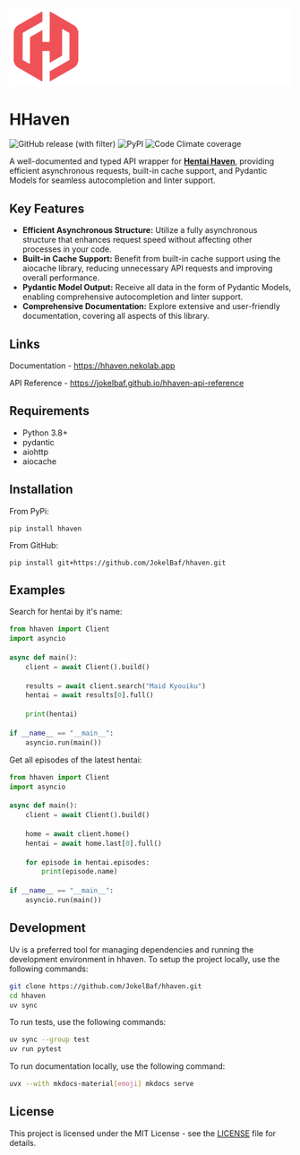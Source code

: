 <picture>
  <source media="(prefers-color-scheme: dark)" srcset="https://github.com/JokelBaf/hhaven/raw/master/docs/assets/logo-dark.png">
  <source media="(prefers-color-scheme: light)" srcset="https://github.com/JokelBaf/hhaven/raw/master/docs/assets/logo-light.png">
  <img alt="Logo" src="https://github.com/JokelBaf/hhaven/raw/master/docs/assets/logo-dark.png">
</picture>


# HHaven
![GitHub release (with filter)](https://img.shields.io/github/v/release/jokelbaf/hhaven?style=for-the-badge&logo=github&label=Version&color=%23c7423e) ![PyPI](https://img.shields.io/pypi/v/hhaven?style=for-the-badge&logo=pypi&logoColor=white) ![Code Climate coverage](https://img.shields.io/codeclimate/coverage/JokelBaf/hhaven?style=for-the-badge&logo=codeclimate&logoColor=white)

A well-documented and typed API wrapper for [**Hentai Haven**](https://hentaihaven.xxx/), providing efficient asynchronous requests, built-in cache support, and Pydantic Models for seamless autocompletion and linter support.

## Key Features
- **Efficient Asynchronous Structure:** Utilize a fully asynchronous structure that enhances request speed without affecting other processes in your code.
- **Built-in Cache Support:** Benefit from built-in cache support using the aiocache library, reducing unnecessary API requests and improving overall performance.
- **Pydantic Model Output:** Receive all data in the form of Pydantic Models, enabling comprehensive autocompletion and linter support.
- **Comprehensive Documentation:** Explore extensive and user-friendly documentation, covering all aspects of this library.

## Links
Documentation - https://hhaven.nekolab.app

API Reference - https://jokelbaf.github.io/hhaven-api-reference

## Requirements

- Python 3.8+
- pydantic
- aiohttp
- aiocache

## Installation
From PyPi:
```console
pip install hhaven
```
From GitHub:
```console
pip install git+https://github.com/JokelBaf/hhaven.git
```

## Examples
Search for hentai by it's name:
```python
from hhaven import Client
import asyncio

async def main():
    client = await Client().build()

    results = await client.search("Maid Kyouiku")
    hentai = await results[0].full()

    print(hentai)
        
if __name__ == "__main__":
    asyncio.run(main())
```
Get all episodes of the latest hentai:
```python
from hhaven import Client
import asyncio

async def main():
    client = await Client().build()
    
    home = await client.home()
    hentai = await home.last[0].full()
    
    for episode in hentai.episodes:
        print(episode.name)
        
if __name__ == "__main__":
    asyncio.run(main())
```

## Development

Uv is a preferred tool for managing dependencies and running the development environment in hhaven. To setup the project locally, use the following commands:
```bash
git clone https://github.com/JokelBaf/hhaven.git
cd hhaven
uv sync
```

To run tests, use the following commands:
```bash
uv sync --group test
uv run pytest
```

To run documentation locally, use the following command:
```bash
uvx --with mkdocs-material[emoji] mkdocs serve
```

## License

This project is licensed under the MIT License - see the [LICENSE](LICENSE) file for details.
